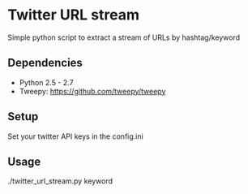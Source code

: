 Twitter URL stream
==================

Simple python script to extract a stream of URLs by hashtag/keyword

Dependencies
------------
- Python 2.5 - 2.7
- Tweepy: https://github.com/tweepy/tweepy

Setup
-----
Set your twitter API keys in the config.ini

Usage
-----
./twitter_url_stream.py keyword
